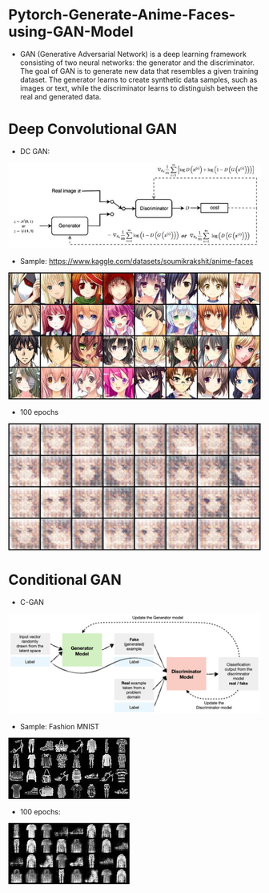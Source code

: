 # Pytorch-Generate-Anime-Faces-using-GAN-Model

- GAN (Generative Adversarial Network) is a deep learning framework consisting of two neural networks: the generator and the discriminator. The goal of GAN is to generate new data that resembles a given training dataset. The generator learns to create synthetic data samples, such as images or text, while the discriminator learns to distinguish between the real and generated data.

# Deep Convolutional GAN
- DC GAN:
  
![](images/dc_gan.jpg)

- Sample: https://www.kaggle.com/datasets/soumikrakshit/anime-faces

![](images/anime_faces_sample.jpg)
- 100 epochs

![](gif/dc_gan_anime_faces.gif)

# Conditional GAN
- C-GAN

![](images/c_gan_model.png)

- Sample: Fashion MNIST

![](images/fashion_mnist_sample.jpg)

- 100 epochs:

![](c_gan/fashion_c_gan.gif)
